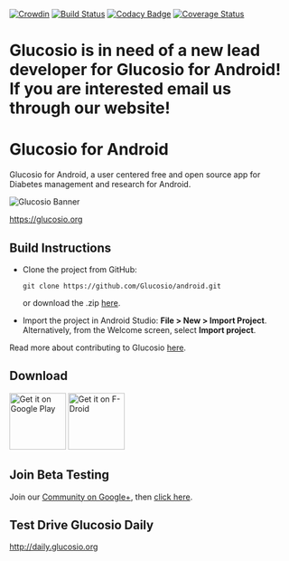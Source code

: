[![Crowdin](https://d322cqt584bo4o.cloudfront.net/glucosio/localized.png)](https://crowdin.com/project/glucosio)
[![Build Status](https://travis-ci.org/Glucosio/glucosio-android.svg)](https://travis-ci.org/Glucosio/glucosio-android)
[![Codacy Badge](https://api.codacy.com/project/badge/Grade/a6f7bcc22a174ac9b36795438c143b6d)](https://www.codacy.com/app/Glucosio/glucosio-android?utm_source=github.com&amp;utm_medium=referral&amp;utm_content=Glucosio/glucosio-android&amp;utm_campaign=Badge_Grade)
[![Coverage Status](https://coveralls.io/repos/github/Glucosio/glucosio-android/badge.svg?branch=develop)](https://coveralls.io/github/Glucosio/glucosio-android?branch=develop)

# Glucosio is in need of a new lead developer for Glucosio for Android! If you are interested email us through our website!

# Glucosio for Android
Glucosio for Android, a user centered free and open source app for Diabetes management and research for Android.

![Glucosio Banner](https://cloud.githubusercontent.com/assets/5623301/14087778/f02be08c-f52b-11e5-9ff3-15bc5670cddb.png)

 https://glucosio.org
 
## Build Instructions
 
- Clone the project from GitHub: 
   ```
   git clone https://github.com/Glucosio/android.git
   ```
   or download the .zip [here](https://github.com/Glucosio/android/archive/master.zip).

- Import the project in Android Studio: **File > New > Import Project**.
  Alternatively, from the Welcome screen, select **Import project**.

Read more about contributing to Glucosio [here](http://www.glucosio.org/contribute/).

## Download

<a href="https://play.google.com/store/apps/details?id=org.glucosio.android&utm_source=global_co&utm_medium=prtnr&utm_content=Mar2515&utm_campaign=PartBadge&pcampaignid=MKT-AC-global-none-all-co-pr-py-PartBadges-Oct1515-1" target="_blank">
<img src="https://play.google.com/intl/en_us/badges/images/generic/en-play-badge.png" alt="Get it on Google Play" height="100"/></a>
<a href="https://f-droid.org/repository/browse/?fdid=org.glucosio.android" target="_blank">
<img src="https://f-droid.org/badge/get-it-on.png" alt="Get it on F-Droid" height="100"/></a>

## Join Beta Testing
Join our [Community on Google+](https://plus.google.com/communities/117048486613219870727), then [click here](https://play.google.com/apps/testing/org.glucosio.android).

## Test Drive Glucosio Daily
http://daily.glucosio.org
